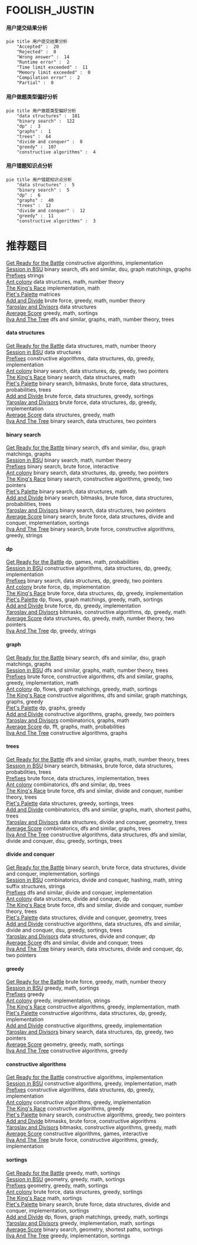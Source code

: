 # FOOLISH_JUSTIN
<!-- tabs:start -->
#### **用户提交结果分析**

```mermaid
pie title 用户提交结果分析
    "Accepted" :  20
    "Rejected" :  0
    "Wrong answer" :  14
    "Runtime error" :  2
    "Time limit exceeded" :  11
    "Memory limit exceeded" :  0
    "Compilation error" :  2
    "Partial" :  0
```
#### **用户做题类型偏好分析**

```mermaid
pie title 用户做题类型偏好分析
    "data structures" :  181
    "binary search" :  122
    "dp" :  3
    "graphs" :  1
    "trees" :  64
    "divide and conquer" :  0
    "greedy" :  107
    "constructive algorithms" :  4
```
#### **用户错题知识点分析**

```mermaid
pie title 用户错题知识点分析
    "data structures" :  5
    "binary search" :  5
    "dp" :  6
    "graphs" :  40
    "trees" :  12
    "divide and conquer" :  12
    "greedy" :  11
    "constructive algorithms" :  3
```
<!-- tabs:end -->
# 推荐题目
[Get Ready for the Battle](http://codeforces.com/problemset/problem/1119/G)		constructive algorithms,
                        implementation		  
[Session in BSU](http://codeforces.com/problemset/problem/1027/F)		binary search,
                        dfs and similar,
                        dsu,
                        graph matchings,
                        graphs		  
[Prefixes](http://codeforces.com/problemset/problem/1216/A)		strings		  
[Ant colony](http://codeforces.com/problemset/problem/474/F)		data structures,
                        math,
                        number theory		  
[The King's Race](http://codeforces.com/problemset/problem/1075/A)		implementation,
                        math		  
[Piet's Palette](http://codeforces.com/problemset/problem/1344/F)		matrices		  
[Add and Divide](http://codeforces.com/problemset/problem/1485/A)		brute force,
                        greedy,
                        math,
                        number theory		  
[Yaroslav and Divisors](http://codeforces.com/problemset/problem/301/D)		data structures		  
[Average Score](http://codeforces.com/problemset/problem/81/C)		greedy,
                        math,
                        sortings		  
[Ilya And The Tree](http://codeforces.com/problemset/problem/842/C)		dfs and similar,
                        graphs,
                        math,
                        number theory,
                        trees		  
<!-- tabs:start -->
#### **data structures**
[Get Ready for the Battle](http://codeforces.com/problemset/problem/474/F)		data structures,
                        math,
                        number theory		  
[Session in BSU](http://codeforces.com/problemset/problem/301/D)		data structures		  
[Prefixes](https://codeforces.com/contest/1480/problem/D1)		constructive algorithms,
                        data structures,
                        dp,
                        greedy,
                        implementation		  
[Ant colony](http://codeforces.com/problemset/problem/1492/C)		binary search,
                        data structures,
                        dp,
                        greedy,
                        two pointers		  
[The King's Race](http://codeforces.com/problemset/problem/1490/G)		binary search,
                        data structures,
                        math		  
[Piet's Palette](http://codeforces.com/problemset/problem/1479/D)		binary search,
                        bitmasks,
                        brute force,
                        data structures,
                        probabilities,
                        trees		  
[Add and Divide](http://codeforces.com/problemset/problem/1497/A)		brute force,
                        data structures,
                        greedy,
                        sortings		  
[Yaroslav and Divisors](http://codeforces.com/problemset/problem/1491/C)		brute force,
                        data structures,
                        dp,
                        greedy,
                        implementation		  
[Average Score](http://codeforces.com/problemset/problem/1492/B)		data structures,
                        greedy,
                        math		  
[Ilya And The Tree](http://codeforces.com/problemset/problem/1436/E)		binary search,
                        data structures,
                        two pointers		  
#### **binary search**
[Get Ready for the Battle](http://codeforces.com/problemset/problem/1027/F)		binary search,
                        dfs and similar,
                        dsu,
                        graph matchings,
                        graphs		  
[Session in BSU](https://codeforces.com/contest/1240/problem/E)		binary search,
                        math,
                        number theory		  
[Prefixes](http://codeforces.com/problemset/problem/1153/E)		binary search,
                        brute force,
                        interactive		  
[Ant colony](http://codeforces.com/problemset/problem/1492/C)		binary search,
                        data structures,
                        dp,
                        greedy,
                        two pointers		  
[The King's Race](http://codeforces.com/problemset/problem/1463/D)		binary search,
                        constructive algorithms,
                        greedy,
                        two pointers		  
[Piet's Palette](http://codeforces.com/problemset/problem/1490/G)		binary search,
                        data structures,
                        math		  
[Add and Divide](http://codeforces.com/problemset/problem/1479/D)		binary search,
                        bitmasks,
                        brute force,
                        data structures,
                        probabilities,
                        trees		  
[Yaroslav and Divisors](http://codeforces.com/problemset/problem/1436/E)		binary search,
                        data structures,
                        two pointers		  
[Average Score](http://codeforces.com/problemset/problem/1461/D)		binary search,
                        brute force,
                        data structures,
                        divide and conquer,
                        implementation,
                        sortings		  
[Ilya And The Tree](http://codeforces.com/problemset/problem/1493/C)		binary search,
                        brute force,
                        constructive algorithms,
                        greedy,
                        strings		  
#### **dp**
[Get Ready for the Battle](http://codeforces.com/problemset/problem/148/D)		dp,
                        games,
                        math,
                        probabilities		  
[Session in BSU](https://codeforces.com/contest/1480/problem/D1)		constructive algorithms,
                        data structures,
                        dp,
                        greedy,
                        implementation		  
[Prefixes](http://codeforces.com/problemset/problem/1492/C)		binary search,
                        data structures,
                        dp,
                        greedy,
                        two pointers		  
[Ant colony](https://codeforces.com/contest/1457/problem/C)		brute force,
                        dp,
                        implementation		  
[The King's Race](http://codeforces.com/problemset/problem/1491/C)		brute force,
                        data structures,
                        dp,
                        greedy,
                        implementation		  
[Piet's Palette](http://codeforces.com/problemset/problem/1437/C)		dp,
                        flows,
                        graph matchings,
                        greedy,
                        math,
                        sortings		  
[Add and Divide](http://codeforces.com/problemset/problem/1499/B)		brute force,
                        dp,
                        greedy,
                        implementation		  
[Yaroslav and Divisors](http://codeforces.com/problemset/problem/1491/D)		bitmasks,
                        constructive algorithms,
                        dp,
                        greedy,
                        math		  
[Average Score](http://codeforces.com/problemset/problem/1497/E1)		data structures,
                        dp,
                        greedy,
                        math,
                        number theory,
                        two pointers		  
[Ilya And The Tree](http://codeforces.com/problemset/problem/1466/C)		dp,
                        greedy,
                        strings		  
#### **graph**
[Get Ready for the Battle](http://codeforces.com/problemset/problem/1027/F)		binary search,
                        dfs and similar,
                        dsu,
                        graph matchings,
                        graphs		  
[Session in BSU](http://codeforces.com/problemset/problem/842/C)		dfs and similar,
                        graphs,
                        math,
                        number theory,
                        trees		  
[Prefixes](http://codeforces.com/problemset/problem/1487/C)		brute force,
                        constructive algorithms,
                        dfs and similar,
                        graphs,
                        greedy,
                        implementation,
                        math		  
[Ant colony](http://codeforces.com/problemset/problem/1437/C)		dp,
                        flows,
                        graph matchings,
                        greedy,
                        math,
                        sortings		  
[The King's Race](http://codeforces.com/problemset/problem/1470/D)		constructive algorithms,
                        dfs and similar,
                        graph matchings,
                        graphs,
                        greedy		  
[Piet's Palette](http://codeforces.com/problemset/problem/1476/C)		dp,
                        graphs,
                        greedy		  
[Add and Divide](http://codeforces.com/problemset/problem/1304/D)		constructive algorithms,
                        graphs,
                        greedy,
                        two pointers		  
[Yaroslav and Divisors](http://codeforces.com/problemset/problem/1475/C)		combinatorics,
                        graphs,
                        math		  
[Average Score](http://codeforces.com/problemset/problem/553/E)		dp,
                        fft,
                        graphs,
                        math,
                        probabilities		  
[Ilya And The Tree](http://codeforces.com/problemset/problem/1495/C)		constructive algorithms,
                        graphs		  
#### **trees**
[Get Ready for the Battle](http://codeforces.com/problemset/problem/842/C)		dfs and similar,
                        graphs,
                        math,
                        number theory,
                        trees		  
[Session in BSU](http://codeforces.com/problemset/problem/1479/D)		binary search,
                        bitmasks,
                        brute force,
                        data structures,
                        probabilities,
                        trees		  
[Prefixes](http://codeforces.com/problemset/problem/1511/C)		brute force,
                        data structures,
                        implementation,
                        trees		  
[Ant colony](http://codeforces.com/problemset/problem/1499/F)		combinatorics,
                        dfs and similar,
                        dp,
                        trees		  
[The King's Race](http://codeforces.com/problemset/problem/1491/E)		brute force,
                        dfs and similar,
                        divide and conquer,
                        number theory,
                        trees		  
[Piet's Palette](http://codeforces.com/problemset/problem/1466/D)		data structures,
                        greedy,
                        sortings,
                        trees		  
[Add and Divide](http://codeforces.com/problemset/problem/1495/D)		combinatorics,
                        dfs and similar,
                        graphs,
                        math,
                        shortest paths,
                        trees		  
[Yaroslav and Divisors](http://codeforces.com/problemset/problem/1303/G)		data structures,
                        divide and conquer,
                        geometry,
                        trees		  
[Average Score](http://codeforces.com/problemset/problem/1454/E)		combinatorics,
                        dfs and similar,
                        graphs,
                        trees		  
[Ilya And The Tree](http://codeforces.com/problemset/problem/1494/D)		constructive algorithms,
                        data structures,
                        dfs and similar,
                        divide and conquer,
                        dsu,
                        greedy,
                        sortings,
                        trees		  
#### **divide and conquer**
[Get Ready for the Battle](http://codeforces.com/problemset/problem/1461/D)		binary search,
                        brute force,
                        data structures,
                        divide and conquer,
                        implementation,
                        sortings		  
[Session in BSU](http://codeforces.com/problemset/problem/1466/G)		combinatorics,
                        divide and conquer,
                        hashing,
                        math,
                        string suffix structures,
                        strings		  
[Prefixes](http://codeforces.com/problemset/problem/1490/D)		dfs and similar,
                        divide and conquer,
                        implementation		  
[Ant colony](https://codeforces.com/contest/1483/problem/C)		data structures,
                        divide and conquer,
                        dp		  
[The King's Race](http://codeforces.com/problemset/problem/1491/E)		brute force,
                        dfs and similar,
                        divide and conquer,
                        number theory,
                        trees		  
[Piet's Palette](http://codeforces.com/problemset/problem/1303/G)		data structures,
                        divide and conquer,
                        geometry,
                        trees		  
[Add and Divide](http://codeforces.com/problemset/problem/1494/D)		constructive algorithms,
                        data structures,
                        dfs and similar,
                        divide and conquer,
                        dsu,
                        greedy,
                        sortings,
                        trees		  
[Yaroslav and Divisors](http://codeforces.com/problemset/problem/1482/E)		data structures,
                        divide and conquer,
                        dp		  
[Average Score](http://codeforces.com/problemset/problem/566/C)		dfs and similar,
                        divide and conquer,
                        trees		  
[Ilya And The Tree](http://codeforces.com/problemset/problem/1428/F)		binary search,
                        data structures,
                        divide and conquer,
                        dp,
                        two pointers		  
#### **greedy**
[Get Ready for the Battle](http://codeforces.com/problemset/problem/1485/A)		brute force,
                        greedy,
                        math,
                        number theory		  
[Session in BSU](http://codeforces.com/problemset/problem/81/C)		greedy,
                        math,
                        sortings		  
[Prefixes](http://codeforces.com/problemset/problem/253/A)		greedy		  
[Ant colony](http://codeforces.com/problemset/problem/1051/A)		greedy,
                        implementation,
                        strings		  
[The King's Race](http://codeforces.com/problemset/problem/1119/C)		constructive algorithms,
                        greedy,
                        implementation,
                        math		  
[Piet's Palette](https://codeforces.com/contest/1480/problem/D1)		constructive algorithms,
                        data structures,
                        dp,
                        greedy,
                        implementation		  
[Add and Divide](http://codeforces.com/problemset/problem/1236/C)		constructive algorithms,
                        greedy,
                        implementation		  
[Yaroslav and Divisors](http://codeforces.com/problemset/problem/1492/C)		binary search,
                        data structures,
                        dp,
                        greedy,
                        two pointers		  
[Average Score](https://codeforces.com/contest/1496/problem/C)		geometry,
                        greedy,
                        math,
                        sortings		  
[Ilya And The Tree](http://codeforces.com/problemset/problem/1493/A)		constructive algorithms,
                        greedy		  
#### **constructive algorithms**
[Get Ready for the Battle](http://codeforces.com/problemset/problem/1119/G)		constructive algorithms,
                        implementation		  
[Session in BSU](http://codeforces.com/problemset/problem/1119/C)		constructive algorithms,
                        greedy,
                        implementation,
                        math		  
[Prefixes](https://codeforces.com/contest/1480/problem/D1)		constructive algorithms,
                        data structures,
                        dp,
                        greedy,
                        implementation		  
[Ant colony](http://codeforces.com/problemset/problem/1236/C)		constructive algorithms,
                        greedy,
                        implementation		  
[The King's Race](http://codeforces.com/problemset/problem/1493/A)		constructive algorithms,
                        greedy		  
[Piet's Palette](http://codeforces.com/problemset/problem/1463/D)		binary search,
                        constructive algorithms,
                        greedy,
                        two pointers		  
[Add and Divide](https://codeforces.com/contest/1456/problem/B)		bitmasks,
                        brute force,
                        constructive algorithms		  
[Yaroslav and Divisors](http://codeforces.com/problemset/problem/1492/D)		bitmasks,
                        constructive algorithms,
                        greedy,
                        math		  
[Average Score](https://codeforces.com/contest/1504/problem/D)		constructive algorithms,
                        games,
                        interactive		  
[Ilya And The Tree](https://codeforces.com/contest/1483/problem/A)		brute force,
                        constructive algorithms,
                        greedy,
                        implementation		  
#### **sortings**
[Get Ready for the Battle](http://codeforces.com/problemset/problem/81/C)		greedy,
                        math,
                        sortings		  
[Session in BSU](https://codeforces.com/contest/1496/problem/C)		geometry,
                        greedy,
                        math,
                        sortings		  
[Prefixes](http://codeforces.com/problemset/problem/1495/A)		geometry,
                        greedy,
                        math,
                        sortings		  
[Ant colony](http://codeforces.com/problemset/problem/1497/A)		brute force,
                        data structures,
                        greedy,
                        sortings		  
[The King's Race](http://codeforces.com/problemset/problem/1427/A)		math,
                        sortings		  
[Piet's Palette](http://codeforces.com/problemset/problem/1461/D)		binary search,
                        brute force,
                        data structures,
                        divide and conquer,
                        implementation,
                        sortings		  
[Add and Divide](http://codeforces.com/problemset/problem/1437/C)		dp,
                        flows,
                        graph matchings,
                        greedy,
                        math,
                        sortings		  
[Yaroslav and Divisors](http://codeforces.com/problemset/problem/1473/A)		greedy,
                        implementation,
                        math,
                        sortings		  
[Average Score](http://codeforces.com/problemset/problem/1486/B)		binary search,
                        geometry,
                        shortest paths,
                        sortings		  
[Ilya And The Tree](http://codeforces.com/problemset/problem/1480/B)		greedy,
                        implementation,
                        sortings		  
<!-- tabs:end -->
